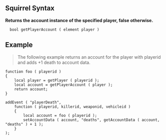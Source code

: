 ## Squirrel Syntax ##
**Returns the account instance of the specified player, false otherwise.**

```
  bool getPlayerAccount ( element player )
```

## Example ##
> The following example returns an account for the player with playerid and adds +1 death to account data.

```
function foo ( playerid )
{
	local player = getPlayer ( playerid );
	local account = getPlayerAccount ( player );
	return account;
}

addEvent ( "playerDeath",
	function ( playerid, killerid, weaponid, vehicleid )
	{
		local account = foo ( playerid );
		setAccountData ( account, "deaths", getAccountData ( account, "deaths" ) + 1 );
	}
);
```